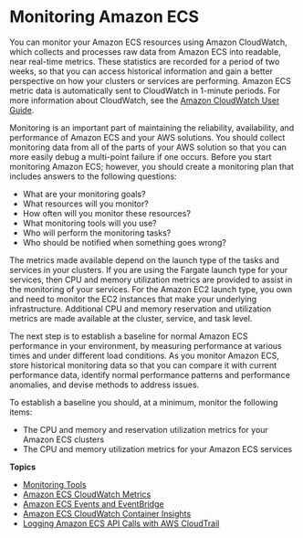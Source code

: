 # Monitoring Amazon ECS<a name="ecs_monitoring"></a>

You can monitor your Amazon ECS resources using Amazon CloudWatch, which collects and processes raw data from Amazon ECS into readable, near real\-time metrics\. These statistics are recorded for a period of two weeks, so that you can access historical information and gain a better perspective on how your clusters or services are performing\. Amazon ECS metric data is automatically sent to CloudWatch in 1\-minute periods\. For more information about CloudWatch, see the [Amazon CloudWatch User Guide](https://docs.aws.amazon.com/AmazonCloudWatch/latest/monitoring/)\.

Monitoring is an important part of maintaining the reliability, availability, and performance of Amazon ECS and your AWS solutions\. You should collect monitoring data from all of the parts of your AWS solution so that you can more easily debug a multi\-point failure if one occurs\. Before you start monitoring Amazon ECS; however, you should create a monitoring plan that includes answers to the following questions:
+ What are your monitoring goals?
+ What resources will you monitor?
+ How often will you monitor these resources?
+ What monitoring tools will you use?
+ Who will perform the monitoring tasks?
+ Who should be notified when something goes wrong?

The metrics made available depend on the launch type of the tasks and services in your clusters\. If you are using the Fargate launch type for your services, then CPU and memory utilization metrics are provided to assist in the monitoring of your services\. For the Amazon EC2 launch type, you own and need to monitor the EC2 instances that make your underlying infrastructure\. Additional CPU and memory reservation and utilization metrics are made available at the cluster, service, and task level\.

The next step is to establish a baseline for normal Amazon ECS performance in your environment, by measuring performance at various times and under different load conditions\. As you monitor Amazon ECS, store historical monitoring data so that you can compare it with current performance data, identify normal performance patterns and performance anomalies, and devise methods to address issues\.

To establish a baseline you should, at a minimum, monitor the following items:
+ The CPU and memory and reservation utilization metrics for your Amazon ECS clusters
+ The CPU and memory utilization metrics for your Amazon ECS services

**Topics**
+ [Monitoring Tools](monitoring-automated-manual.md)
+ [Amazon ECS CloudWatch Metrics](cloudwatch-metrics.md)
+ [Amazon ECS Events and EventBridge](cloudwatch_event_stream.md)
+ [Amazon ECS CloudWatch Container Insights](cloudwatch-container-insights.md)
+ [Logging Amazon ECS API Calls with AWS CloudTrail](logging-using-cloudtrail.md)